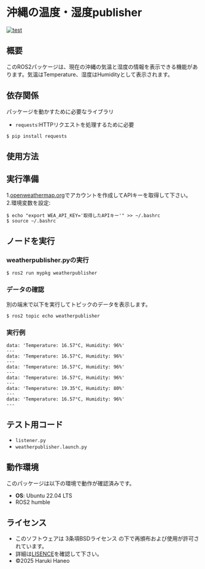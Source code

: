 # 沖縄の温度・湿度publisher  
[![test](https://github.com/HaneoHaruki/robosyshomework2/actions/workflows/test.yml/badge.svg)](https://github.com/HaneoHaruki/robosyshomework2/actions/workflows/test.yml)  

## 概要  

このROS2パッケージは、現在の沖縄の気温と湿度の情報を表示できる機能があります。気温はTemperature、湿度はHumidityとして表示されます。

## 依存関係  

パッケージを動かすために必要なライブラリ
- `requests`:HTTPリクエストを処理するために必要
```
$ pip install requests
```

## 使用方法  
## 実行準備  

1.[openweathermap.org](https://openweathermap.org/)でアカウントを作成してAPIキーを取得して下さい。  
2.環境変数を設定:  
```
$ echo "export WEA_API_KEY='取得したAPIキー'" >> ~/.bashrc
$ source ~/.bashrc
```

## ノードを実行  
### weatherpublisher.pyの実行
```
$ ros2 run mypkg weatherpublisher  
```

### データの確認  
別の端末で以下を実行してトピックのデータを表示します。

```
$ ros2 topic echo weatherpublisher  
```

### 実行例  
```
data: 'Temperature: 16.57°C, Humidity: 96%'
---
data: 'Temperature: 16.57°C, Humidity: 96%'
---
data: 'Temperature: 16.57°C, Humidity: 96%'
---
data: 'Temperature: 16.57°C, Humidity: 96%'
---
data: 'Temperature: 19.35°C, Humidity: 80%'
---
data: 'Temperature: 16.57°C, Humidity: 96%'
---
```

## テスト用コード  
- `listener.py`  
- `weatherpublisher.launch.py`  

## 動作環境
このパッケージは以下の環境で動作が確認済みです。
- **OS**: Ubuntu 22.04 LTS
- ROS2 humble

## ライセンス 

- このソフトウェアは 3条項BSDライセンス の下で再頒布および使用が許可されています。
- 詳細は[LISENCE](https://github.com/HaneoHaruki/mypkg/blob/main/LICENSE)を確認して下さい。
- ©2025 Haruki Haneo
